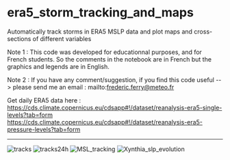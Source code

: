# era5_storm_tracking_and_maps

Automatically track storms in ERA5 MSLP data and plot maps and cross-sections of different variables

Note 1 : This code was developed for educationnal purposes, and for French students. So the comments in the notebook are in French but the graphics and legends are in English.

Note 2 : If you have any comment/suggestion, if you find this code useful --> please send me an email : mailto:frederic.ferry@meteo.fr

Get daily ERA5 data here :
https://cds.climate.copernicus.eu/cdsapp#!/dataset/reanalysis-era5-single-levels?tab=form
https://cds.climate.copernicus.eu/cdsapp#!/dataset/reanalysis-era5-pressure-levels?tab=form

--------------------------------------------------------------------------------------------------------------------------------------------------


![tracks](https://github.com/fredericferry/era5_storm_tracking/assets/76565450/534a8758-1b4e-45c8-9bec-7fce191b60e9)
![tracks24h](https://github.com/fredericferry/era5_storm_tracking/assets/76565450/6118995b-b0d6-44bf-af2c-54fac419976c)
![MSL_tracking](https://github.com/fredericferry/era5_storm_tracking/assets/76565450/09416729-cc9a-4985-ad8c-00d1c14efedd)
![Xynthia_slp_evolution](https://github.com/fredericferry/era5_storm_tracking/assets/76565450/9c4209bb-4359-46b8-87a8-5254ae94509f)
